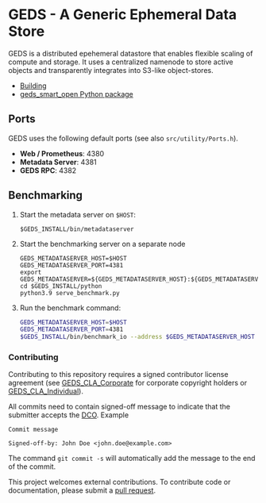 # GEDS - A Generic Ephemeral Data Store

GEDS is a distributed epehemeral datastore that enables flexible scaling of compute and storage. It uses a centralized namenode to store active objects and transparently integrates into S3-like object-stores.

- [Building](doc/BUILDING.md)
- [geds_smart_open Python package](src/python/geds_smart_open/README.md)

## Ports

GEDS uses the following default ports (see also `src/utility/Ports.h`).
- **Web / Prometheus**: 4380
- **Metadata Server**: 4381
- **GEDS RPC**: 4382

## Benchmarking

1. Start the metadata server on `$HOST`:
   ```
   $GEDS_INSTALL/bin/metadataserver
   ```
2. Start the benchmarking server on a separate node
   ```
   GEDS_METADATASERVER_HOST=$HOST
   GEDS_METADATASERVER_PORT=4381
   export GEDS_METADATASERVER=${GEDS_METADATASERVER_HOST}:${GEDS_METADATASERVER_PORT}
   cd $GEDS_INSTALL/python
   python3.9 serve_benchmark.py
   ```
3. Run the benchmark command:
   ```bash
   GEDS_METADATASERVER_HOST=$HOST
   GEDS_METADATASERVER_PORT=4381
   $GEDS_INSTALL/bin/benchmark_io --address $GEDS_METADATASERVER_HOST --outputFile output.csv
   ```

### Contributing

Contributing to this repository requires a signed contributor license agreement (see [GEDS_CLA_Corporate](GEDS_CLA_Corporate.doc) for corporate copyright holders or [GEDS_CLA_Individual](GEDS_CLA_Individual.doc)).

All commits need to contain signed-off message to indicate that the submitter accepts the [DCO](DCO1.1.txt). Example
```
Commit message

Signed-off-by: John Doe <john.doe@example.com>
```
The command `git commit -s` will automatically add the message to the end of the commit.

This project welcomes external contributions. To contribute code or documentation, please submit a [pull request](https://github.com/IBM/GEDS/pulls).
